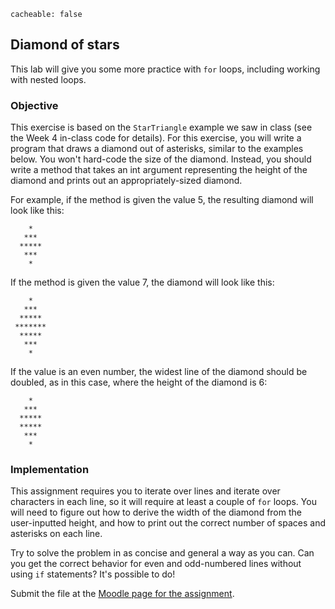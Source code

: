 ```
cacheable: false
```

## Diamond of stars

This lab will give you some more practice with `for` loops, including working with nested loops.

### Objective

This exercise is based on the `StarTriangle` example we saw in class (see the Week 4 in-class code for details). For this exercise, you will write a program that draws a diamond out of asterisks, similar to the examples below. You won't hard-code the size of the diamond. Instead, you should write a method that takes an int argument representing the height of the diamond and prints out an appropriately-sized diamond.

For example, if the method is given the value 5, the resulting diamond will look like this:



        *  
       ***
      *****
       ***
        *  

If the method is given the value 7, the diamond will look like this:

        *   
       ***  
      *****
     *******
      *****
       ***  
        *   

If the value is an even number, the widest line of the diamond should be doubled, as in this case, where the height of the diamond is 6:

        *  
       ***
      *****
      *****
       ***
        *  

### Implementation

This assignment requires you to iterate over lines and iterate over characters in each line, so it will require at least a couple of `for` loops. You will need to figure out how to derive the width of the diamond from the user-inputted height, and how to print out the correct number of spaces and asterisks on each line.

Try to solve the problem in as concise and general a way as you can. Can you get the correct behavior for even and odd-numbered lines without using `if` statements? It's possible to do!

Submit the file at the [Moodle page for the assignment](https://moodle.pugetsound.edu/moodle/mod/assign/view.php?id=335517).

